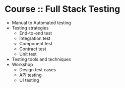 # Course :: Full Stack Testing
* Manual to Automated testing
* Testing strategies
  * End-to-end test
  * Integration test
  * Component test
  * Contract test
  * Unit test
* Testing tools and techniques
* Workshop
  * Design test cases
  * API testing
  * UI testing